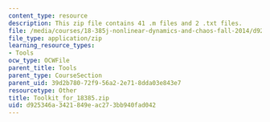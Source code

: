 ```yaml
---
content_type: resource
description: This zip file contains 41 .m files and 2 .txt files.
file: /media/courses/18-385j-nonlinear-dynamics-and-chaos-fall-2014/d925346a3421849eac273bb940fad042_Toolkit_for_18385.zip
file_type: application/zip
learning_resource_types:
- Tools
ocw_type: OCWFile
parent_title: Tools
parent_type: CourseSection
parent_uid: 39d2b780-72f9-56a2-2e71-8dda03e843e7
resourcetype: Other
title: Toolkit_for_18385.zip
uid: d925346a-3421-849e-ac27-3bb940fad042
---
```

